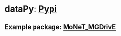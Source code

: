 # dataPy: [Pypi](https://pypi.org/)


##  Example package: [MoNeT_MGDrivE](https://pypi.org/project/MoNeT-MGDrivE/)
